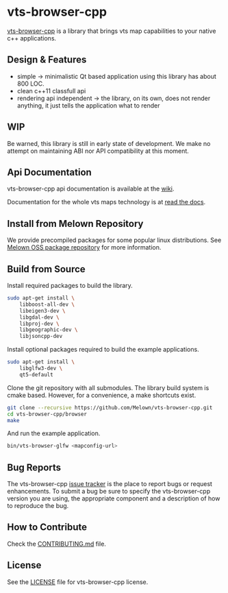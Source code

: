 # vts-browser-cpp

[vts-browser-cpp](https://github.com/melown/vts-browser-cpp) is a library
that brings vts map capabilities to your native c++ applications.

## Design & Features

- simple -> minimalistic Qt based application using this library has about 800 LOC.
- clean c++11 classfull api
- rendering api independent -> the library, on its own, does not render anything, it just tells the application what to render

## WIP

Be warned, this library is still in early state of development.
We make no attempt on maintaining ABI nor API compatibility at this moment.

## Api Documentation

vts-browser-cpp api documentation is available at the
[wiki](https://github.com/Melown/vts-browser-cpp/wiki).

Documentation for the whole vts maps technology is at
[read the docs](https://melown.readthedocs.io).

## Install from Melown Repository

We provide precompiled packages for some popular linux distributions.
See [Melown OSS package repository](https://cdn.melown.com/packages/) for more information.

## Build from Source

Install required packages to build the library.

```bash
sudo apt-get install \
	libboost-all-dev \
	libeigen3-dev \
	libgdal-dev \
	libproj-dev \
	libgeographic-dev \
	libjsoncpp-dev
```

Install optional packages required to build the example applications.

```bash
sudo apt-get install \
	libglfw3-dev \
	qt5-default
```

Clone the git repository with all submodules.
The library build system is cmake based.
However, for a convenience, a make shortcuts exist.

```bash
git clone --recursive https://github.com/Melown/vts-browser-cpp.git
cd vts-browser-cpp/browser
make
```

And run the example application.

```bash
bin/vts-browser-glfw <mapconfig-url>
```

## Bug Reports

The vts-browser-cpp [issue tracker](https://github.com/melown/vts-browser-cpp/issues) is the
place to report bugs or request enhancements. To submit a bug be sure to specify
the vts-browser-cpp version you are using, the appropriate component and a description of how
to reproduce the bug.

## How to Contribute

Check the [CONTRIBUTING.md](CONTRIBUTING.md) file.

## License

See the [LICENSE](LICENSE) file for vts-browser-cpp license.

